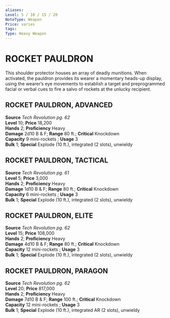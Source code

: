 ```yaml
---
aliases: 
Level: 5 / 10 / 15 / 20
NoteType: Weapon
Price: varies
tags: 
Type: Heavy Weapon
---
```

# ROCKET PAULDRON
This shoulder protector houses an array of deadly munitions. When activated, the pauldron provides its wearer a momentary heads-up display, using the wearer’s eye movements to establish a target and preprogrammed facial or verbal cues to fire a salvo of rockets at the unlucky recipient.  

##  ROCKET PAULDRON, ADVANCED

**Source** _Tech Revolution pg. 62_  
**Level** 10; **Price** 18,200  
**Hands** 2; **Proficiency** Heavy  
**Damage** 2d10 B & F; **Range** 80 ft.; **Critical** Knockdown  
**Capacity** 9 mini-rockets ; **Usage** 3  
**Bulk** 1; **Special** Explode (10 ft.), integrated (2 slots), unwieldy

##  ROCKET PAULDRON, TACTICAL

**Source** _Tech Revolution pg. 61_  
**Level** 5; **Price** 3,000  
**Hands** 2; **Proficiency** Heavy  
**Damage** 1d10 B & F; **Range** 80 ft.; **Critical** Knockdown  
**Capacity** 6 mini-rockets ; **Usage** 3  
**Bulk** 1; **Special** Explode (10 ft.), integrated (2 slots), unwieldy

##  ROCKET PAULDRON, ELITE

**Source** _Tech Revolution pg. 62_  
**Level** 15; **Price** 108,000  
**Hands** 2; **Proficiency** Heavy  
**Damage** 4d10 B & F; **Range** 80 ft.; **Critical** Knockdown  
**Capacity** 12 mini-rockets ; **Usage** 3  
**Bulk** 1; **Special** Explode (10 ft.), integrated (2 slots), unwieldy

##  ROCKET PAULDRON, PARAGON

**Source** _Tech Revolution pg. 62_  
**Level** 20; **Price** 817,000  
**Hands** 2; **Proficiency** Heavy  
**Damage** 7d10 B & F; **Range** 100 ft.; **Critical** Knockdown  
**Capacity** 12 mini-rockets ; **Usage** 3  
**Bulk** 1; **Special** Explode (10 ft.), integrated AR (2 slots), unwieldy